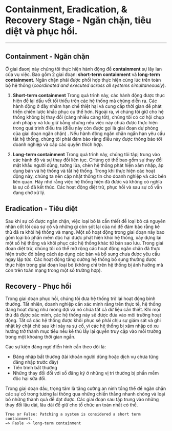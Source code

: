 # Containment, Eradication, & Recovery Stage - Ngăn chặn, tiêu diệt và phục hồi.
---
## Containment - Ngăn chặn
Ở giai đaonj này chúng tôi thực hiện hành động để **containment** sự lây lan của vụ việc. Bao gồm 2 giai đoạn: **short-term containment** và **long-term containment**. Ngăn chặn phải được phối hợp thực hiện cùng lúc trên toàn bộ hệ thống (_coordinated and executed across all systems simultaneously_).

1. **Short-term containment** Trong quá trình này, các hành động được thực hiện để lại dấu vết tối thiểu trên các hệ thống mà chúng diễn ra. Các hành động ở đây nhằm hạn chế thiệt hại và cung cấp thời gian để phát triển chiến lược khắc phục cụ thể hơn. Ngoài ra, vì chúng tôi giữ cho hệ thống không bị thay đổi (càng nhiều càng tốt), chúng tôi có cơ hội chụp ảnh pháp y và lưu giữ bằng chứng nếu việc này chưa được thực hiện trong quá trình điều tra (điều này còn được gọi là giai đoạn dự phòng của giai đoạn ngăn chặn) . Nếu hành động ngăn chặn ngắn hạn yêu cầu tắt hệ thống, chúng tôi phải đảm bảo rằng điều này được thông báo tới doanh nghiệp và cấp các quyền thích hợp.

2. **Long-term containment** Trong quá trình này, chúng tôi tâpj trung vào các hành độ và sự thay đổi liên tục. CHúng có thể bao gồm sự thay đổi mật khẩu người dùng, tưởng lửa, chèn hệ thống phát hiện xâm nhập, áp dụng bản vá hệ thống và tắt hệ thống. Trong khi thực hiện các hoạt động này, chúng ta nên cập nhật thông tin cho doanh nghiệp và các bên liên quan. Hãy nhớ rằng việc hệ thống hiện đã được vá không có nghĩa là sự cố đã kết thúc. Các hoạt động diệt trừ, phục hồi và sau sự cố vẫn đang chờ xử lý.

## Eradication - Tiêu diệt
Sau khi sự cố được ngăn chặn, việc loại bỏ là cần thiết để loại bỏ cả nguyên nhân cốt lõi của sự cố và những gì còn sót lại của nó để đảm bảo rằng kẻ thù đã ra khỏi hệ thống và mạng. Một số hoạt động trong giai đoạn này bao gồm loại bỏ phần mềm độc hại được phát hiện khỏi hệ thống, xây dựng lại một số hệ thống và khôi phục các hệ thống khác từ bản sao lưu. Trong giai đoạn diệt trừ, chúng tôi có thể mở rộng các hoạt động ngăn chặn đã thực hiện trước đó bằng cách áp dụng các bản vá bổ sung chưa được yêu cầu ngay lập tức. Các hoạt động tăng cường hệ thống bổ sung thường được thực hiện trong giai đoạn loại bỏ (không chỉ trên hệ thống bị ảnh hưởng mà còn trên toàn mạng trong một số trường hợp).

## Recovery - Phục hồi
Trong giai đoạn phục hồi, chúng tôi đưa hệ thống trở lại hoạt động bình thường. Tất nhiên, doanh nghiệp cần xác minh rằng trên thực tế, hệ thống đang hoạt động như mong đợi và nó chứa tất cả dữ liệu cần thiết. Khi mọi thứ đã được xác minh, các hệ thống này sẽ được đưa vào môi trường hoạt động. Tất cả các hệ thống được khôi phục sẽ phải chịu sự giám sát và ghi nhật ký chặt chẽ sau khi xảy ra sự cố, vì các hệ thống bị xâm nhập có xu hướng trở thành mục tiêu nếu kẻ thù lấy lại quyền truy cập vào môi trường trong một khoảng thời gian ngắn. 

Các sự kiện đáng ngờ điển hình cần theo dõi là:
- Đăng nhập bất thường (tài khoản người dùng hoặc dịch vụ chưa từng đăng nhập trước đây)
- Tiến trình bất thường
- Những thay đổi đối với sổ đăng ký ở những vị trí thường bị phần mềm độc hại sửa đổi.

Trong giai đoạn đầu, trọng tâm là tăng cường an ninh tổng thể để ngăn chặn các sự cố trong tương lai thông qua những chiến thắng nhanh chóng và loại bỏ những thành quả dễ đạt được. Các giai đoạn sau tập trung vào những thay đổi lâu dài, lâu dài để giữ cho tổ chức an toàn nhất có thể.

```
True or False: Patching a system is considered a short term containment.
=> Fasle -> long-term containment
```

